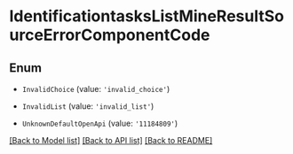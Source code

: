 # IdentificationtasksListMineResultSourceErrorComponentCode


## Enum

* `InvalidChoice` (value: `'invalid_choice'`)

* `InvalidList` (value: `'invalid_list'`)

* `UnknownDefaultOpenApi` (value: `'11184809'`)

[[Back to Model list]](../README.md#documentation-for-models) [[Back to API list]](../README.md#documentation-for-api-endpoints) [[Back to README]](../README.md)
